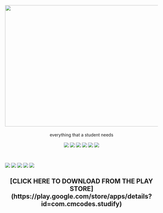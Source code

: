 <h1 align="center"> <img src="https://github.com/cmcodes1/Studify/blob/master/presentation/feature_graphic.PNG" width="800" height="400"> </h1>
<p align="center">
  everything that a student needs <br/> <br/>
  <img src="https://img.shields.io/badge/Platform-Android-brightgreen.svg" />
  <img src="https://img.shields.io/badge/Version-2.0-green.svg" />
  <img src="https://img.shields.io/badge/App_Size-26_MB-orange.svg" />
  <img src="https://img.shields.io/badge/Editor-VS_Code-0078d7.svg" />
  <img src="https://img.shields.io/badge/Framework-React_Native-61dbfb.svg" />
  <img src="https://img.shields.io/badge/Language-JavaScript-f0db4f.svg" /> <br/> <br/> <br/>
</p>
<p>
  <img src="https://github.com/cmcodes1/Studify/blob/master/presentation/Profile.png" />
  <img src="https://github.com/cmcodes1/Studify/blob/master/presentation/Attendance.png" />
  <img src="https://github.com/cmcodes1/Studify/blob/master/presentation/Time%20Table.png" />
  <img src="https://github.com/cmcodes1/Studify/blob/master/presentation/To%20Do%20List.png" />
  <img src="https://github.com/cmcodes1/Studify/blob/master/presentation/Subjects.png" /> <br/>
</p>
<b><h2 align="center">[CLICK HERE TO DOWNLOAD FROM THE PLAY STORE](https://play.google.com/store/apps/details?id=com.cmcodes.studify)</h2></b>

